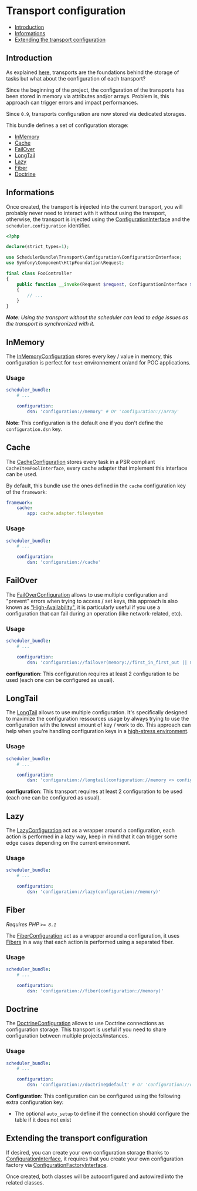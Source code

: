 # Transport configuration

- [Introduction](#introduction)
- [Informations](#informations)
- [Extending the transport configuration](#extending-the-transport-configuration)

## Introduction

As explained [here](transport.md), transports are the foundations behind the storage of tasks but 
what about the configuration of each transport?

Since the beginning of the project, the configuration of the transports has been stored in memory via attributes and/or arrays.
Problem is, this approach can trigger errors and impact performances.

Since `0.9`, transports configuration are now stored via dedicated storages.

This bundle defines a set of configuration storage:

- [InMemory](#inmemory)
- [Cache](#cache)
- [FailOver](#failover)
- [LongTail](#longtail)
- [Lazy](#lazy)
- [Fiber](#fiber)
- [Doctrine](#doctrine)

## Informations

Once created, the transport is injected into the current transport,
you will probably never need to interact with it without using the transport, otherwise,
the transport is injected using the [ConfigurationInterface](../src/Transport/Configuration/ConfigurationInterface.php)
and the `scheduler.configuration` identifier.

```php
<?php

declare(strict_types=1);

use SchedulerBundle\Transport\Configuration\ConfigurationInterface;
use Symfony\Component\HttpFoundation\Request;

final class FooController
{
    public function __invoke(Request $request, ConfigurationInterface $configuration)
    {
        // ...
    }
}
```

_**Note**: Using the transport without the scheduler can lead to edge issues as the transport is synchronized with it._

## InMemory

The [InMemoryConfiguration](../src/Transport/Configuration/InMemoryConfiguration.php) stores every key / value in memory,
this configuration is perfect for `test` environnement or/and for POC applications.

### Usage

```yaml
scheduler_bundle:
    # ...

    configuration:
        dsn: 'configuration://memory' # Or 'configuration://array'
```

**Note**: This configuration is the default one if you don't define the `configuration.dsn` key.

## Cache

The [CacheConfiguration](../src/Transport/Configuration/CacheConfiguration.php) stores every task in a PSR compliant
`CacheItemPoolInterface`, every cache adapter that implement this interface can be used.

By default, this bundle use the ones defined in the `cache` configuration key of the `framework`:

```yaml
framework:
    cache:
        app: cache.adapter.filesystem
```

### Usage

```yaml
scheduler_bundle:
    # ...

    configuration:
        dsn: 'configuration://cache'
```

## FailOver

The [FailOverConfiguration](../src/Transport/Configuration/FailOverConfiguration.php) allows to use multiple configuration and "prevent" errors
when trying to access / set keys, this approach is also known as ["High-Availability"](https://en.wikipedia.org/wiki/High_availability),
it is particularly useful if you use a configuration that can fail during an operation (like network-related, etc).

### Usage

```yaml
scheduler_bundle:
    # ...

    configuration:
        dsn: 'configuration://failover(memory://first_in_first_out || memory://last_in_first_out)' # Or 'configuration://fo(memory://first_in_first_out || memory://last_in_first_out)'
```

**configuration**: This configuration requires at least 2 configuration to be used (each one can be configured as usual).

## LongTail

The [LongTail](../src/Transport/Configuration/LongTailConfiguration.php) allows to use multiple configuration. It's specifically designed
to maximize the configuration ressources usage by always trying to use the configuration with the lowest amount of key / work to do.
This approach can help when you're handling configuration keys in a [high-stress environment](https://en.wikipedia.org/wiki/Long_tail).

### Usage

```yaml
scheduler_bundle:
    # ...

    configuration:
        dsn: 'configuration://longtail(configuration://memory <> configuration://fs)' # Or 'configuration://lt(configuration://memory <> configuration://fs)'
```

**configuration**: This transport requires at least 2 configuration to be used (each one can be configured as usual).

## Lazy

The [LazyConfiguration](../src/Transport/Configuration/LazyConfiguration.php) act as a wrapper around a configuration,
each action is performed in a lazy way, keep in mind that it can trigger some edge cases depending on the current environment.

### Usage

```yaml
scheduler_bundle:
    # ...

    configuration:
        dsn: 'configuration://lazy(configuration://memory)'
```

## Fiber

_Requires PHP `>= 8.1`_

The [FiberConfiguration](../src/Transport/Configuration/FiberConfiguration.php) act as a wrapper around a configuration,
it uses [Fibers](https://www.php.net/manual/en/language.fibers.php) in a way that each action is performed using a separated fiber.

### Usage

```yaml
scheduler_bundle:
    # ...

    configuration:
        dsn: 'configuration://fiber(configuration://memory)'
```

## Doctrine

The [DoctrineConfiguration](../src/Bridge/Doctrine/Transport/Configuration/DoctrineConfiguration.php) allows to use Doctrine connections
as configuration storage.
This transport is useful if you need to share configuration between multiple projects/instances.

### Usage

```yaml
scheduler_bundle:
    # ...

    configuration:
        dsn: 'configuration://doctrine@default' # Or 'configuration://dbal@default'
```

**Configuration**: This configuration can be configured using the following extra configuration key:

- The optional `auto_setup` to define if the connection should configure the table if it does not exist

## Extending the transport configuration

If desired, you can create your own configuration storage thanks to [ConfigurationInterface](../src/Transport/Configuration/ConfigurationInterface.php),
it requires that you create your own configuration factory via [ConfigurationFactoryInterface](../src/Transport/Configuration/ConfigurationFactoryInterface.php).

Once created, both classes will be autoconfigured and autowired into the related classes.
